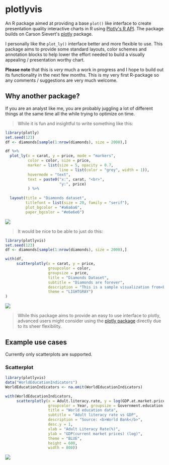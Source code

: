 # plotlyvis
An R package aimed at providing a base `plot()` like interface to create presentation quality interactive charts in R using [Plotly's R API](https://plot.ly/r). The package builds on Carson Sievert's [plotly](https://github.com/ropensci/plotly) package. 

I personally like the `plot_ly()` interface better and more flexible to use. This package aims to provide some standard layouts, color schemes and annotation blocks to help lower the effort needed to build a visually appealing / presentation worthy chart. 

**Please note** that this is *very* much a work in progress and I hope to build out its functionality in the next few months. This is my very first R-package so any comments / suggestions are very much welcome. 

## Why another package? 
If you are an analyst like me, you are probably juggling a lot of different things at the same time all the while trying to optimize on time. 

> While it is fun and insightful to write something like this:

```r  
library(plotly)
set.seed(123)
df <- diamonds[sample(1:nrow(diamonds), size = 2000),]

df %>% 
  plot_ly(x = carat, y = price, mode = "markers", 
          color = color, size = price,
          marker = list(size = 5, opacity = 0.7,
                        line = list(color = "grey", width = 1)),
          hovermode = "text",
          text = paste0("x:", carat, "<br>",
                        "y:", price)
          ) %>% 
  
  layout(title = "Diamonds dataset",
         titlefont = list(size = 20, family = "serif"),
         plot_bgcolor = "#a6a6a6",
         paper_bgcolor = "#e6e6e6")

```
![](https://plot.ly/~riddhiman/332.png)

> It would be nice to be able to just do this:

```r
library(plotlyvis)
set.seed(123)
df <- diamonds[sample(1:nrow(diamonds), size = 2000),]

with(df,
     scatterplotly(x = carat, y = price, 
                   groupcolor = color,
                   groupsize = price,
                   title = "Diamonds Dataset",
                   subtitle = "Diamonds are forever",
                   description = "This is a sample visualization from<br>the plotlyvis package.",
                   theme = "LIGHTGRAY")
)
```
![](https://plot.ly/~riddhiman/344.png)

> While this package aims to provide an easy to use interface to plotly, advanced users might consider using the [plotly package](https://github.com/ropensci/plotly) directly due to its sheer flexibility.  

## Example use cases

Currently only scatterplots are supported. 

### Scatterplot
```r
library(plotlyvis)
data("WorldEducationIndicators")
WorldEducationIndicators <- na.omit(WorldEducationIndicators)

with(WorldEducationIndicators,
     scatterplotly(x = Adult.literacy.rate, y = log(GDP.at.market.prices),
                   groupcolor = Year, groupsize = Government.education.expenditure,
                   title = "World education data",
                   subtitle = "Adult literacy rate vs GDP",
                   description = "Source: <b>World Bank</b>",
                   desc.y = 1,
                   xlab = "Adult Literacy Rate(%)",
                   ylab = "GDP(current market prices) (log)",
                   theme = "BLUE",
                   height = 600,
                   width = 800))
```
![](https://plot.ly/~riddhiman/346.png)
  

